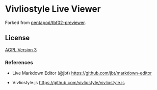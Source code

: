 # Vivliostyle Live Viewer

Forked from [pentapod/tbf02-previewer](https://github.com/pentapod/tbf02-previewer).

## License

[AGPL Version 3](https://www.gnu.org/licenses/agpl.html)

### References

* Live Markdown Editor (@jbt)
  https://github.com/jbt/markdown-editor

* Vivliostyle.js
  https://github.com/vivliostyle/vivliostyle.js
